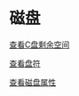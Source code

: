 # 磁盘

[查看C盘剩余空间](查看C盘剩余空间/查看C盘剩余空间.md "查看C盘剩余空间")

[查看盘符](查看盘符/查看盘符.md "查看盘符")

[查看磁盘属性](查看磁盘属性/查看磁盘属性.md "查看磁盘属性")
